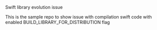 Swift library evolution issue

This is the sample repo to show issue with compilation swift code with enabled BUILD_LIBRARY_FOR_DISTRIBUTION flag
